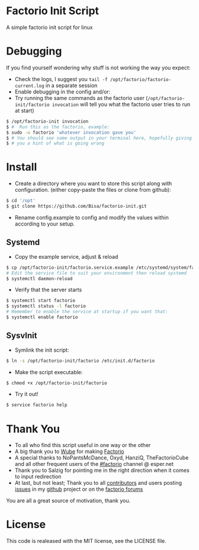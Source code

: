 # Factorio Init Script
A simple factorio init script for linux

# Debugging
 If you find yourself wondering why stuff is not working the way you expect:
 - Check the logs, I suggest you `tail -f /opt/factorio/factorio-current.log` in a separate session
 - Enable debugging in the config and/or:
 - Try running the same commands as the factorio user (`/opt/factorio-init/factorio invocation` will tell you what the factorio user tries to run at start)

 ```bash
 $ /opt/factorio-init invocation
 $ #  Run this as the factorio, example:
 $ sudo -u factorio 'whatever invocation gave you'
 $ # You should see some output in your terminal here, hopefully giving
 $ # you a hint of what is going wrong
 ```

# Install
- Create a directory where you want to store this script along with configuration. (either copy-paste the files or clone from github):

 ```bash
 $ cd '/opt'
 $ git clone https://github.com/Bisa/factorio-init.git
 ```
- Rename config.example to config and modify the values within according to your setup.

## Systemd
- Copy the example service, adjust & reload

 ```bash
 $ cp /opt/factorio-init/factorio.service.example /etc/systemd/system/factorio.service
 # Edit the service file to suit your environment then reload systemd
 $ systemctl daemon-reload
 ```

- Verify that the server starts

 ```bash
 $ systemctl start factorio
 $ systemctl status -l factorio
 # Remember to enable the service at startup if you want that:
 $ systemctl enable factorio
 ```

## SysvInit
- Symlink the init script:

 ```bash
 $ ln -s /opt/factorio-init/factorio /etc/init.d/factorio
 ```
- Make the script executable:

 ```bash
 $ chmod +x /opt/factorio-init/factorio
 ```
- Try it out!

 ```bash
 $ service factorio help
 ```

# Thank You
- To all who find this script useful in one way or the other
- A big thank you to [Wube](https://www.factorio.com/team) for making [Factorio](https://www.factorio.com/)
- A special thanks to NoPantsMcDance, Oxyd, HanziQ, TheFactorioCube and all other frequent users of the [#factorio](irc://irc.esper.net/#factorio) channel @ esper.net
- Thank you to Salzig for pointing me in the right direction when it comes to input redirection
- At last, but not least; Thank you to all [contributors](https://github.com/Bisa/factorio-init/graphs/contributors) and users posting [issues](https://github.com/Bisa/factorio-init/issues) in my [github](https://github.com/Bisa/factorio-init/) project or on the [factorio forums](https://forums.factorio.com/viewtopic.php?f=133&t=13874)

You are all a great source of motivation, thank you.

# License
This code is realeased with the MIT license, see the LICENSE file.
